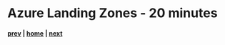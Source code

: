 # Azure Landing Zones - 20 minutes

#### [prev](./setupguide.md) | [home](./welcome.md)  | [next](./closing.md)